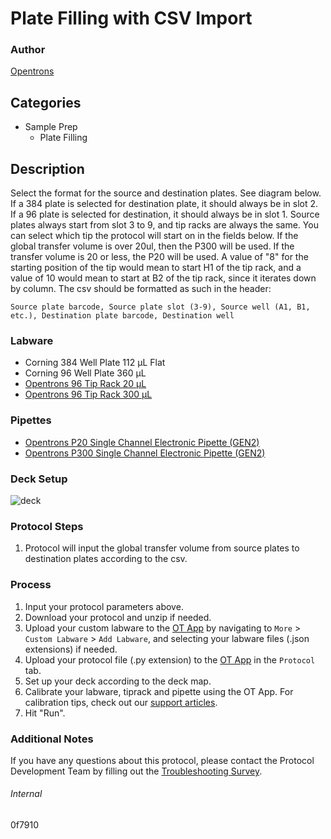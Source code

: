 # Plate Filling with CSV Import


### Author
[Opentrons](https://opentrons.com/)


## Categories
* Sample Prep
	* Plate Filling


## Description
Select the format for the source and destination plates. See diagram below. If a 384 plate is selected for destination plate, it should always be in slot 2. If a 96 plate is selected for destination, it should always be in slot 1. Source plates always start from slot 3 to 9, and tip racks are always the same. You can select which tip the protocol will start on in the fields below. If the global transfer volume is over 20ul, then the P300 will be used. If the transfer volume is 20 or less, the P20 will be used. A value of "8" for the starting position of the tip would mean to start H1 of the tip rack, and a value of 10 would mean to start at B2 of the tip rack, since it iterates down by column. The csv should be formatted as such in the header:

```
Source plate barcode, Source plate slot (3-9), Source well (A1, B1, etc.), Destination plate barcode, Destination well
```


### Labware
* Corning 384 Well Plate 112 µL Flat
* Corning 96 Well Plate 360 µL
* [Opentrons 96 Tip Rack 20 µL](https://shop.opentrons.com/collections/opentrons-tips/products/opentrons-10ul-tips)
* [Opentrons 96 Tip Rack 300 µL](https://shop.opentrons.com/collections/opentrons-tips/products/opentrons-10ul-tips)


### Pipettes
* [Opentrons P20 Single Channel Electronic Pipette (GEN2)](https://shop.opentrons.com/single-channel-electronic-pipette-p20/)
* [Opentrons P300 Single Channel Electronic Pipette (GEN2)](https://shop.opentrons.com/single-channel-electronic-pipette-p20/)


### Deck Setup
![deck](https://opentrons-protocol-library-website.s3.amazonaws.com/custom-README-images/0f7910/Screen+Shot+2022-12-20+at+10.41.56+AM.png)


### Protocol Steps
1. Protocol will input the global transfer volume from source plates to destination plates according to the csv.


### Process
1. Input your protocol parameters above.
2. Download your protocol and unzip if needed.
3. Upload your custom labware to the [OT App](https://opentrons.com/ot-app) by navigating to `More` > `Custom Labware` > `Add Labware`, and selecting your labware files (.json extensions) if needed.
4. Upload your protocol file (.py extension) to the [OT App](https://opentrons.com/ot-app) in the `Protocol` tab.
5. Set up your deck according to the deck map.
6. Calibrate your labware, tiprack and pipette using the OT App. For calibration tips, check out our [support articles](https://support.opentrons.com/en/collections/1559720-guide-for-getting-started-with-the-ot-2).
7. Hit "Run".


### Additional Notes
If you have any questions about this protocol, please contact the Protocol Development Team by filling out the [Troubleshooting Survey](https://protocol-troubleshooting.paperform.co/).


###### Internal
0f7910
